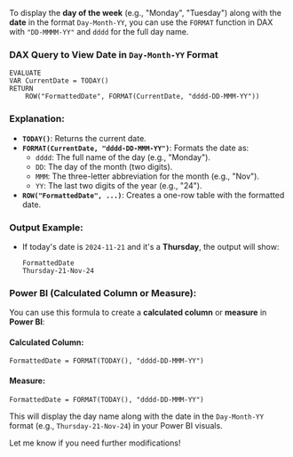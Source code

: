 To display the **day of the week** (e.g., "Monday", "Tuesday") along with the **date** in the format `Day-Month-YY`, you can use the `FORMAT` function in DAX with `"DD-MMMM-YY"` and `dddd` for the full day name.

### **DAX Query to View Date in `Day-Month-YY` Format**

```dax
EVALUATE
VAR CurrentDate = TODAY()
RETURN 
    ROW("FormattedDate", FORMAT(CurrentDate, "dddd-DD-MMM-YY"))
```

### **Explanation**:
- **`TODAY()`**: Returns the current date.
- **`FORMAT(CurrentDate, "dddd-DD-MMM-YY")`**: Formats the date as:
  - `dddd`: The full name of the day (e.g., "Monday").
  - `DD`: The day of the month (two digits).
  - `MMM`: The three-letter abbreviation for the month (e.g., "Nov").
  - `YY`: The last two digits of the year (e.g., "24").
- **`ROW("FormattedDate", ...)`**: Creates a one-row table with the formatted date.

### **Output Example**:
- If today's date is `2024-11-21` and it's a **Thursday**, the output will show:
  ```
  FormattedDate
  Thursday-21-Nov-24
  ```

### **Power BI (Calculated Column or Measure)**:
You can use this formula to create a **calculated column** or **measure** in **Power BI**:

#### **Calculated Column**:
```dax
FormattedDate = FORMAT(TODAY(), "dddd-DD-MMM-YY")
```

#### **Measure**:
```dax
FormattedDate = FORMAT(TODAY(), "dddd-DD-MMM-YY")
```

This will display the day name along with the date in the `Day-Month-YY` format (e.g., `Thursday-21-Nov-24`) in your Power BI visuals.

Let me know if you need further modifications!